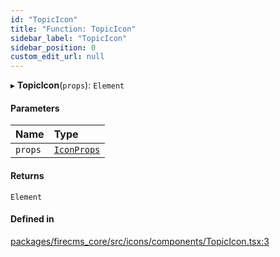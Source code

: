 ```yaml
---
id: "TopicIcon"
title: "Function: TopicIcon"
sidebar_label: "TopicIcon"
sidebar_position: 0
custom_edit_url: null
---
```


▸ **TopicIcon**(`props`): `Element`

#### Parameters

| Name | Type |
| :------ | :------ |
| `props` | [`IconProps`](../types/IconProps.md) |

#### Returns

`Element`

#### Defined in

[packages/firecms_core/src/icons/components/TopicIcon.tsx:3](https://github.com/FireCMSco/firecms/blob/d45f3739/packages/firecms_core/src/icons/components/TopicIcon.tsx#L3)
